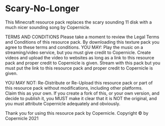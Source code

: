 # Scary-No-Longer
This Minecraft resource pack replaces the scary sounding 11 disk with a much nicer sounding song by Copernicle.

TERMS AND CONDITIONS
Please take a moment to review the Legal Terms and Conditions of this resource pack.
By downloading this texture pack you agree to these terms and conditions.
YOU MAY:
	Play the music on a streaming/video service, but you must give credit to Copernicle.
	Create videos and upload the video to websites as long as a link to this resource pack and proper credit to Copernicle is given.
	Stream with this pack but you must put the link to this resource pack and proper credit to Copernicle is given.

YOU MAY NOT:
	Re-Distribute or Re-Upload this resource pack or part of this resource pack without modifications, including other platforms.    	
	Claim this as your own.
If you create a fork of this, or your own version, and decide to publish it, you MUST make it clear that it is NOT the original, and you must attribute Copernicle adequately and obviously.

Thank you for using this resource pack by Copernicle.
Copyright © by Copernicle 2021
